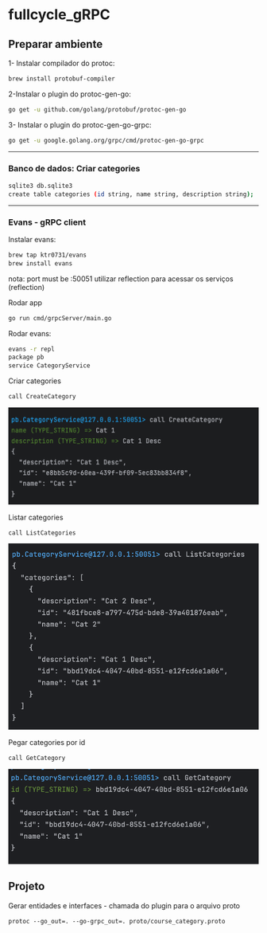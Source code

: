 # fullcycle_gRPC

## Preparar ambiente

1- Instalar compilador do protoc:
```bash
brew install protobuf-compiler
```
2-Instalar o plugin do protoc-gen-go:
```bash
go get -u github.com/golang/protobuf/protoc-gen-go
```
3- Instalar o plugin do protoc-gen-go-grpc:
```bash
go get -u google.golang.org/grpc/cmd/protoc-gen-go-grpc
```

---

### Banco de dados: Criar categories
```bash
sqlite3 db.sqlite3
create table categories (id string, name string, description string);
```

---

### Evans - gRPC client

Instalar evans:
```bash
brew tap ktr0731/evans
brew install evans
```

nota: 
port must be :50051
utilizar reflection para acessar os serviços (reflection)

Rodar app
```bash
go run cmd/grpcServer/main.go
```

Rodar evans:
```bash
evans -r repl
package pb
service CategoryService
```

Criar categories
```bash
call CreateCategory
```
![grpc1.png](assets/images/grpc1.png)

Listar categories
```bash
call ListCategories
```
![grpc2.png](assets/images/grpc2.png)

Pegar categories por id
```bash
call GetCategory
```
![grpc3.png](assets/images/grpc3.png)


## Projeto

Gerar entidades e interfaces - chamada do plugin para o arquivo proto
```
protoc --go_out=. --go-grpc_out=. proto/course_category.proto
```


